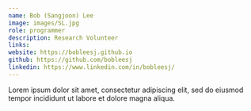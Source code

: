 ```yaml
---
name: Bob (Sangjoon) Lee
image: images/SL.jpg
role: programmer
description: Research Volunteer
links:
website: https://bobleesj.github.io
github: https://github.com/bobleesj
linkedin: https://www.linkedin.com/in/bobleesj/
---
```


Lorem ipsum dolor sit amet, consectetur adipiscing elit, sed do eiusmod tempor incididunt ut labore et dolore magna aliqua.
